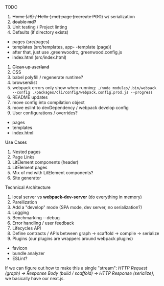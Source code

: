 TODO
1. ~~Home (JS) / Hello (.md) page (recreate POC)~~ w/ serialization
1. ~~double md?~~
1. Unit testing / Project linting
1. Defaults (if directory exists)
  - pages (src/pages)
  - templates (src/templates, app- <xxx>-template (page))
  - after that, just use .greenwoodrc, greenwood.config.js
  - index.html (src/index.html)
1. ~~Clean up userland~~
1. CSS
1. babel polyfill / regenerate runtime?
1. browserslist
1. webpack errors only show when running: `./node_modules/.bin/webpack --config ./packages/cli/config/webpack.config.prod.js --progress`
1. README updates
1. move config into compilation object
1. move eslint to devDependency / webpack develop config
1. User configurations / overrides?
 - pages
 - templates
 - index.html

Use Cases
1. Nested pages
1. Page Links
1. LitElement components (header)
1. LitElement pages
1. Mix of md with LitElement components?
1. Site generator

Technical Architecture
1. local server vs **webpack-dev-server** (do everything in memory)
1. Parellization
1. Add a "develop" mode (SPA mode, dev server, no serialization?)
1. Logging
1. Benchmarking --debug
1. Error handling / user feedback
1. Lifecycles API
1. Define contracts / APIs between graph -> scaffold -> compile -> serialize
1. Plugins (our plugins are wrappers around webpack plugins)
  - favicon
  - bundle analyzer
  - ESLint?

If we can figure out how to make this a single "stream": _HTTP Request (graph) -> Response Body (build / scaffold) -> HTTP Response (serialize)_, we basically have our next.js.